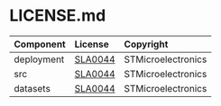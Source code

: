 # LICENSE.md

| Component                             | License                                        | Copyright |
|:---------                             |:-------                                        |:----------|
| deployment                            | [SLA0044](./deployment/LICENSE.md)             | STMicroelectronics |
| src                                   | [SLA0044](./src/LICENSE.md)                   | STMicroelectronics |
| datasets                  | [SLA0044](./datasets/LICENSE.md)                   | STMicroelectronics |
